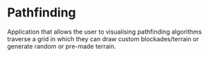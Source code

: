 # Pathfinding
Application that allows the user to visualising pathfinding algorithms traverse a grid in which they can draw custom blockades/terrain or generate random or pre-made terrain.
